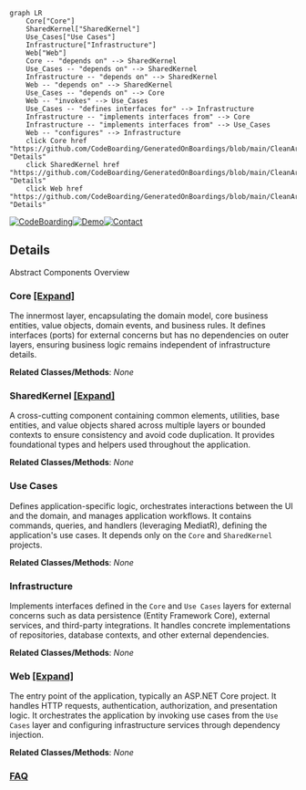 ```mermaid
graph LR
    Core["Core"]
    SharedKernel["SharedKernel"]
    Use_Cases["Use Cases"]
    Infrastructure["Infrastructure"]
    Web["Web"]
    Core -- "depends on" --> SharedKernel
    Use_Cases -- "depends on" --> SharedKernel
    Infrastructure -- "depends on" --> SharedKernel
    Web -- "depends on" --> SharedKernel
    Use_Cases -- "depends on" --> Core
    Web -- "invokes" --> Use_Cases
    Use_Cases -- "defines interfaces for" --> Infrastructure
    Infrastructure -- "implements interfaces from" --> Core
    Infrastructure -- "implements interfaces from" --> Use_Cases
    Web -- "configures" --> Infrastructure
    click Core href "https://github.com/CodeBoarding/GeneratedOnBoardings/blob/main/CleanArchitecture/Core.md" "Details"
    click SharedKernel href "https://github.com/CodeBoarding/GeneratedOnBoardings/blob/main/CleanArchitecture/SharedKernel.md" "Details"
    click Web href "https://github.com/CodeBoarding/GeneratedOnBoardings/blob/main/CleanArchitecture/Web.md" "Details"
```

[![CodeBoarding](https://img.shields.io/badge/Generated%20by-CodeBoarding-9cf?style=flat-square)](https://github.com/CodeBoarding/CodeBoarding)[![Demo](https://img.shields.io/badge/Try%20our-Demo-blue?style=flat-square)](https://www.codeboarding.org/demo)[![Contact](https://img.shields.io/badge/Contact%20us%20-%20contact@codeboarding.org-lightgrey?style=flat-square)](mailto:contact@codeboarding.org)

## Details

Abstract Components Overview

### Core [[Expand]](./Core.md)
The innermost layer, encapsulating the domain model, core business entities, value objects, domain events, and business rules. It defines interfaces (ports) for external concerns but has no dependencies on outer layers, ensuring business logic remains independent of infrastructure details.


**Related Classes/Methods**: _None_

### SharedKernel [[Expand]](./SharedKernel.md)
A cross-cutting component containing common elements, utilities, base entities, and value objects shared across multiple layers or bounded contexts to ensure consistency and avoid code duplication. It provides foundational types and helpers used throughout the application.


**Related Classes/Methods**: _None_

### Use Cases
Defines application-specific logic, orchestrates interactions between the UI and the domain, and manages application workflows. It contains commands, queries, and handlers (leveraging MediatR), defining the application's use cases. It depends only on the `Core` and `SharedKernel` projects.


**Related Classes/Methods**: _None_

### Infrastructure
Implements interfaces defined in the `Core` and `Use Cases` layers for external concerns such as data persistence (Entity Framework Core), external services, and third-party integrations. It handles concrete implementations of repositories, database contexts, and other external dependencies.


**Related Classes/Methods**: _None_

### Web [[Expand]](./Web.md)
The entry point of the application, typically an ASP.NET Core project. It handles HTTP requests, authentication, authorization, and presentation logic. It orchestrates the application by invoking use cases from the `Use Cases` layer and configuring infrastructure services through dependency injection.


**Related Classes/Methods**: _None_



### [FAQ](https://github.com/CodeBoarding/GeneratedOnBoardings/tree/main?tab=readme-ov-file#faq)